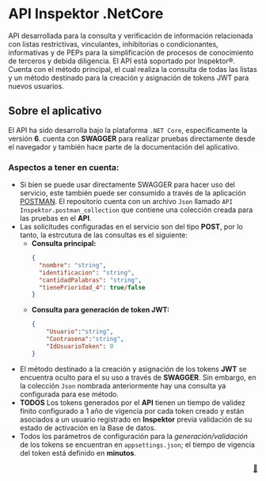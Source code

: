 # API Inspektor .NetCore
API desarrollada para la consulta y verificación de información relacionada con listas restrictivas, vinculantes, inhibitorias o condicionantes, informativas y de PEPs para la simplificación de procesos de conocimiento de terceros y debida diligencia. El API está soportado por Inspektor®. Cuenta con el método principal, el cual realiza la consulta de todas las listas y un método destinado para la creación y asignación de tokens JWT para nuevos usuarios.

<!-- ABOUT THE PROJECT -->
## Sobre el aplicativo

El API ha sido desarrolla bajo la plataforma `.NET Core`, especificamente la versión **6**. cuenta con **SWAGGER** para realizar pruebas directamente desde el navegador y también hace parte de la documentación del aplicativo.

### Aspectos a tener en cuenta:
* Si bien se puede usar directamente SWAGGER para hacer uso del servicio, este también puede ser consumido a través de la aplicación <a href="https://www.postman.com/downloads/?utm_source=postman-home">POSTMAN</a>. El repositorio cuenta con un archivo `Json` llamado `API Inspektor.postman_collection` que contiene una colección creada para las pruebas en el **API**.
* Las solicitudes configuradas en el servicio son del tipo **POST**, por lo tanto, la estrcutura de las consultas es el siguiente: 
  - **Consulta principal:**
    ```json
    {    
      "nombre": "string",  
      "identificacion": "string",
      "cantidadPalabras": "string",
      "tienePrioridad_4": true/false
    }
    ``` 
   - **Consulta para generación de token JWT:**
      ```json
      {
          "Usuario":"string",
          "Contrasena":"string",
          "IdUsuarioToken": 0
      }
      ``` 
* El método destinado a la creación y asignación de los tokens **JWT** se encuentra oculto para el su uso a través de **SWAGGER**. Sin embargo, en la colección `Json` nombrada anteriormente hay una consulta ya configurada para ese método.
* **TODOS** Los tokens generados por el **API** tienen un tiempo de validez finito configurado a 1 año de vigencia por cada token creado y están asociados a un usuario registrado en **Inspektor** previa validación de su estado de activación en la Base de datos.
* Todos los parámetros de configuración para la *generación/validación* de los tokens se encuentran en `appsettings.json`; el tiempo de vigencia del token está definido en **minutos**.



<p align="right"><a href="#top">🔼</a></p>
